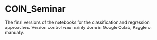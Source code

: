 # COIN_Seminar

The final versions of the notebooks for the classification and regression approaches. Version control was mainly done in Google Colab, Kaggle or manually.
